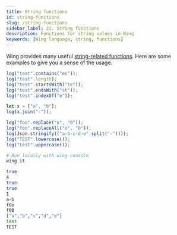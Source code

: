 ```yaml
---
title: String functions
id: string-functions
slug: /string-functions
sidebar_label: 21. String functions
description: Functions for string values in Wing
keywords: [Wing language, string, functions]
---
```


Wing provides many useful [string-related functions](/docs/api/standard-library/std/string#string-). Here are some examples to give you a sense of the usage.

```js playground example title="main.w"
log("test".contains("es"));
log("test".length);
log("test".startsWith("te"));
log("test".endsWith("st"));
log("test".indexOf("e"));

let x = ["a", "b"];
log(x.join("-"));

log("foo".replace("o", "0"));
log("foo".replaceAll("o", "0"));
log(Json.stringify(("a-b-c-d-e".split("-"))));
log("TEST".lowercase());
log("test".uppercase());
```

```bash title="Wing console output"
# Run locally with wing console
wing it

true
4
true
true
1
a-b
f0o
f00
["a","b","c","d","e"]
test
TEST
```